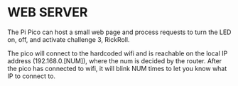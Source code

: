 # WEB SERVER
The Pi Pico can host a small web page and process requests to turn the LED on, off, and activate challenge 3, RickRoll.

The pico will connect to the hardcoded wifi and is reachable on the local IP address (192.168.0.[NUM]), where the num is decided by the router. After the pico has connected to wifi, it will blink NUM times to let you know what IP to connect to.